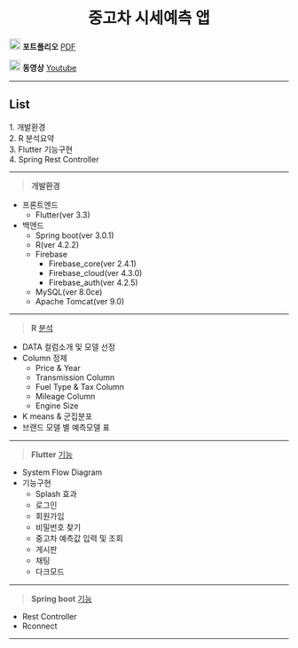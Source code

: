<center><h1> 중고차 시세예측 앱 </h1> </center>

<img src =https://upload.wikimedia.org/wikipedia/commons/thumb/8/87/PDF_file_icon.svg/1667px-PDF_file_icon.svg.png width = 20,m height = 20 > **포트폴리오**  [PDF]()

<img src =https://cdn-icons-png.flaticon.com/512/1384/1384060.png width = 20,m height = 20 > **동영상** [Youtube](https://www.youtube.com/watch?v=fujMvps_eR8&t=166s)

___


<h2>List</h2>
1. 개발환경 <br>
2. R 분석요약 <br>
3. Flutter 기능구현 <br>
4. Spring Rest Controller
  
___

>**개발환경**
- 프론트엔드
  - Flutter(ver 3.3)
- 백엔드 
  - Spring boot(ver 3.0.1)
  - R(ver 4.2.2)
  - Firebase
    - Firebase_core(ver 2.4.1)
    - Firebase_cloud(ver 4.3.0)
    - Firebase_auth(ver 4.2.5)
  - MySQL(ver 8.0ce)
  - Apache Tomcat(ver 9.0)

___

> **R** [분석]()
- DATA 컬럼소개 및 모델 선정
- Column 정제
  - Price & Year 
  - Transmission Column 
  - Fuel Type & Tax Column
  - Mileage Column
  - Engine Size
- K means & 군집분포
- 브랜드 모델 별 예측모델 표

___

> **Flutter** [기능]()
- System Flow Diagram
- 기능구현
  - Splash 효과
  - 로그인
  - 회원가입
  - 비밀번호 찾기
  - 중고차 예측값 입력 및 조회
  - 게시판
  - 채팅
  - 다크모드
___

> **Spring boot** [기능]()
- Rest Controller
- Rconnect

___
